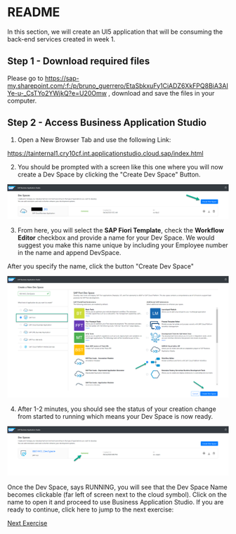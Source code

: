 # README
In this section, we will create an UI5 application that will be consuming the back-end services created in week 1. 

## Step 1 - Download required files

Please go to https://sap-my.sharepoint.com/:f:/p/bruno_guerrero/EtaSbkxuFy1CiADZ6XkFPQ8BiA3AIYe-u-_CsTYo2YWjkQ?e=U20Omw , download and save the files in your computer.

## Step 2 - Access Business Application Studio

1. Open a New Browser Tab and use the following Link:

https://tainternal1.cry10cf.int.applicationstudio.cloud.sap/index.html

2. You should be prompted with a screen like this one where you will now create a Dev Space by clicking the "Create Dev Space" Button.

![BASONLANDINGPAGE](Readme/1.TALandingBAS1.png)

3. From here, you will select the **SAP Fiori Template**, check the **Workflow Editor** checkbox and provide a name for your Dev Space. We would suggest you make this name unique by including your Employee number in the name and append DevSpace. 

After you specify the name, click the button "Create Dev Space"

![Dev Sapce](Readme/2.NewDevSpace.png)

4. After 1-2 minutes, you should see the status of your creation change from started to running which means your Dev Space is now ready.

![Dev Space Created](Readme/3.FioriSpaceRunning.png)

Once the Dev Space, says RUNNING, you will see that the Dev Space Name becomes clickable (far left of screen next to the cloud symbol). Click on the name to open it and proceed to use Business Application Studio. If you are ready to continue, click here to jump to the next exercise:

[Next Exercise](Part%201%20-%20Create%20Worklist%20Application.md)
